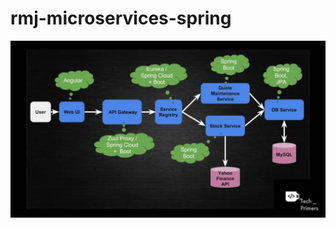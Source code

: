 # rmj-microservices-spring


![alt text](https://github.com/bigO88/rmj-microservices-spring/blob/master/readme.jpg)


